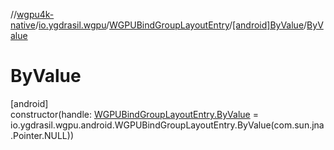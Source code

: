 //[wgpu4k-native](../../../../index.md)/[io.ygdrasil.wgpu](../../index.md)/[WGPUBindGroupLayoutEntry](../index.md)/[[android]ByValue](index.md)/[ByValue](-by-value.md)

# ByValue

[android]\
constructor(handle: [WGPUBindGroupLayoutEntry.ByValue](../../../io.ygdrasil.wgpu.android/-w-g-p-u-bind-group-layout-entry/-by-value/index.md) = io.ygdrasil.wgpu.android.WGPUBindGroupLayoutEntry.ByValue(com.sun.jna.Pointer.NULL))